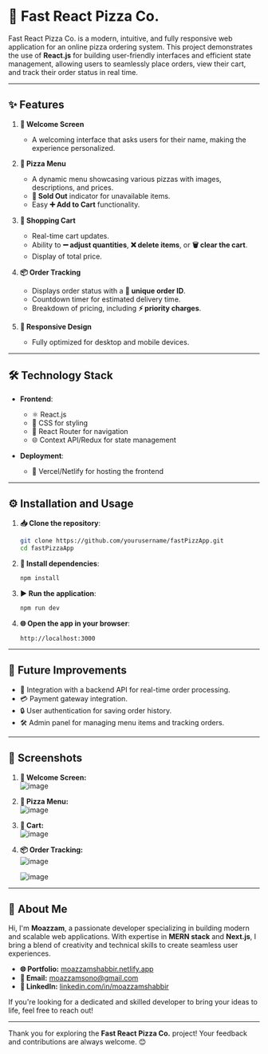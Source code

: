 # **🍕 Fast React Pizza Co.**

Fast React Pizza Co. is a modern, intuitive, and fully responsive web application for an online pizza ordering system. This project demonstrates the use of **React.js** for building user-friendly interfaces and efficient state management, allowing users to seamlessly place orders, view their cart, and track their order status in real time.

---

## **✨ Features**

1. **👋 Welcome Screen**  
   - A welcoming interface that asks users for their name, making the experience personalized.

2. **🍕 Pizza Menu**  
   - A dynamic menu showcasing various pizzas with images, descriptions, and prices.  
   - **🚫 Sold Out** indicator for unavailable items.  
   - Easy **➕ Add to Cart** functionality.

3. **🛒 Shopping Cart**  
   - Real-time cart updates.  
   - Ability to **➖ adjust quantities**, **❌ delete items**, or **🗑️ clear the cart**.  
   - Display of total price.

4. **📦 Order Tracking**  
   - Displays order status with a **🔢 unique order ID**.  
   - Countdown timer for estimated delivery time.  
   - Breakdown of pricing, including **⚡ priority charges**.

5. **📱 Responsive Design**  
   - Fully optimized for desktop and mobile devices.

---

## **🛠️ Technology Stack**

- **Frontend**:  
  - ⚛️ React.js  
  - 🎨 CSS for styling  
  - 🔗 React Router for navigation  
  - 🌐 Context API/Redux for state management  

- **Deployment**:  
  - 🚀 Vercel/Netlify for hosting the frontend  

---

## **⚙️ Installation and Usage**

1. **📥 Clone the repository**:  
   ```bash
   git clone https://github.com/yourusername/fastPizzApp.git
   cd fastPizzaApp
   ```

2. **🔧 Install dependencies**:  
   ```bash
   npm install
   ```

3. **▶️ Run the application**:  
   ```bash
   npm run dev
   ```

4. **🌐 Open the app in your browser**:  
   ```
   http://localhost:3000
   ```

---

## **🚀 Future Improvements**

- 🔗 Integration with a backend API for real-time order processing.  
- 💳 Payment gateway integration.  
- 🔒 User authentication for saving order history.  
- 🛠️ Admin panel for managing menu items and tracking orders.  

---

## **📸 Screenshots**

1. **👋 Welcome Screen:**  
   ![image](https://github.com/user-attachments/assets/6982b81e-6e32-4f59-a76a-7fdd64de3e48)  

2. **🍕 Pizza Menu:**  
   ![image](https://github.com/user-attachments/assets/9f3c48e2-9272-4938-bc6e-77d0294453ea)  

3. **🛒 Cart:**  
   ![image](https://github.com/user-attachments/assets/d4ac7b3a-b4aa-4a3d-920f-04c4cd9fc7af)  

4. **📦 Order Tracking:**  
   ![image](https://github.com/user-attachments/assets/e58057bb-e17f-420c-8554-b6b64bb1ee27)  

   ![image](https://github.com/user-attachments/assets/cde706db-6ea0-40f4-8cce-6f200d9fb330)  

---

## **🙋 About Me**

Hi, I'm **Moazzam**, a passionate developer specializing in building modern and scalable web applications. With expertise in **MERN stack** and **Next.js**, I bring a blend of creativity and technical skills to create seamless user experiences.

- **🌐 Portfolio:** [moazzamshabbir.netlify.app](https://moazzamshabbir.netlify.app)  
- **📧 Email:** moazzamsono@gmail.com  
- **💼 LinkedIn:** [linkedin.com/in/moazzamshabbir](https://www.linkedin.com/in/moazzamshabbir/)  

If you're looking for a dedicated and skilled developer to bring your ideas to life, feel free to reach out!  

---

Thank you for exploring the **Fast React Pizza Co.** project! Your feedback and contributions are always welcome. 😊
